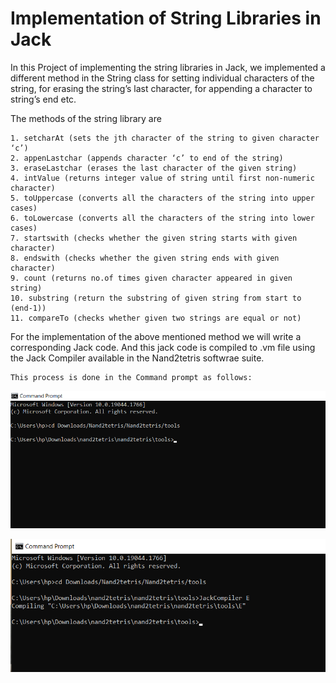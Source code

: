 
# Implementation of String Libraries in Jack

In this Project of implementing the string libraries in Jack, we implemented a different method in the String class for setting individual characters of the string, for erasing the string’s last character, for appending a character to string’s end etc.

 The methods of the string library are  
	
    1. setcharAt (sets the jth character of the string to given character ‘c’)
	2. appenLastchar (appends character ‘c’ to end of the string)
	3. eraseLastchar (erases the last character of the given string)
	4. intValue (returns integer value of string until first non-numeric character)
	5. toUppercase (converts all the characters of the string into upper cases)
	6. toLowercase (converts all the characters of the string into lower cases)
	7. startswith (checks whether the given string starts with given character)
	8. endswith (checks whether the given string ends with given character)
	9. count (returns no.of times given character appeared in given string)
	10. substring (return the substring of given string from start to (end-1))
    11.	compareTo (checks whether given two strings are equal or not)


For the implementation of the above mentioned method we will write a corresponding Jack code.
And this jack code is compiled to .vm file using the Jack Compiler available in the Nand2tetris softwrae suite.



    This process is done in the Command prompt as follows:




![App Screenshot](https://github.com/Komalsai234/Nand2tetris/blob/main/Screenshot%20(1801).png?raw=true)

 

![App Screenshot](https://github.com/Komalsai234/Nand2tetris/blob/main/Screenshot%20(1802).png?raw=true)



